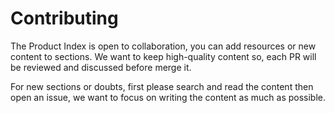 # Contributing

The Product Index is open to collaboration, you can add resources or new content to sections.
We want to keep high-quality content so, each PR will be reviewed and discussed before merge it.

For new sections or doubts, first please search and read the content then open an issue, we want to focus on writing the content as much as possible.

